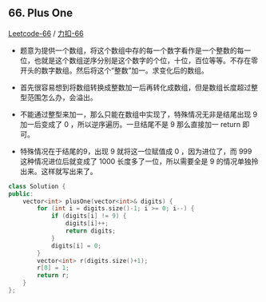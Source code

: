 ## 66. Plus One

[Leetcode-66](https://leetcode.com/problems/plus-one) / [力扣-66](https://leetcode-cn.com/problems/plus-one)

- 题意为提供一个数组，将这个数组中存的每一个数字看作是一个整数的每一位，也就是这个数组逆序分别是这个数字的个位，十位，百位等等。不存在零开头的数字数组。然后将这个“整数”加一。求变化后的数组。

- 首先很容易想到将数组转换成整数加一后再转化成数组，但是数组长度超过整型范围怎么办，会溢出。
- 不能通过整型来加一，那么只能在数组中实现了，特殊情况无非是结尾出现 9 加一后变成了 0 ，所以逆序遍历。一旦结尾不是 9 那么直接加一 return 即可。
- 特殊情况在于结尾的9，出现 9 就将这一位赋值成 0 ，因为进位了，而 999 这种情况进位后就变成了 1000 长度多了一位，所以需要全是 9 的情况单独拎出来。这样就写出来了。

```cpp
class Solution {
public:
    vector<int> plusOne(vector<int>& digits) {
        for (int i = digits.size()-1; i >= 0; i--) {
            if (digits[i] != 9) {
                digits[i]++;
                return digits;
            }
            digits[i] = 0;
        }
        vector<int> r(digits.size()+1);
        r[0] = 1;
        return r;
    }
};
```
